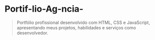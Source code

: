 # Portif-lio-Ag-ncia-
> Portfólio profissional desenvolvido com HTML, CSS e JavaScript, apresentando meus projetos, habilidades e serviços como desenvolvedor.
